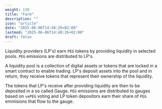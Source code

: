 ```yaml
---
weight: 130
title: "Farm"
description: ""
icon: "article"
date: "2025-06-06T14:48:26+02:00"
lastmod: "2025-06-06T14:48:26+02:00"
draft: false
---
```


Liquidity providers (LP's) earn `PEG` tokens by providing liquidity in selected pools. `PEG` emissions are distributed to LP's.

A liquidity pool is a collection of digital assets or tokens that are locked in a smart contract to enable trading. LP's deposit assets into the pool and in return, they receive tokens that represent their ownership of the liquidity.

The tokens that LP's receive after providing liquidity are then to be deposited in a so called Gauge. `PEG` emissions are distributed to gauges based on `vePEG` voting and LP token depositors earn their share of  `PEG` emmisions that flow to the gauge. 
